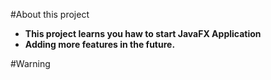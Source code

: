 #About this project

* **This project learns you haw to start JavaFX Application**
* **Adding more features in the future.**

#Warning